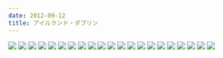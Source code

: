 ```yaml
---
date: 2012-09-12
title: アイルランド・ダブリン
---
```


![](https://img.xar.sh/i-GjhsL2p-X2.jpg)
![](https://img.xar.sh/i-MRsRnDv-X2.jpg)
![](https://img.xar.sh/i-bJDvWnm-X2.jpg)
![](https://img.xar.sh/i-2dxb6dq-X2.jpg)
![](https://img.xar.sh/i-v3dBKg7-X2.jpg)
![](https://img.xar.sh/i-dL3rdx9-X2.jpg)
![](https://img.xar.sh/i-kvMPddx-X2.jpg)
![](https://img.xar.sh/i-pjb9P4Z-X2.jpg)
![](https://img.xar.sh/i-PkKXfNV-X2.jpg)
![](https://img.xar.sh/i-gC6s6cj-X2.jpg)
![](https://img.xar.sh/i-GFQ2Dwd-X2.jpg)
![](https://img.xar.sh/i-Kw9J4dK-X2.jpg)
![](https://img.xar.sh/i-nwrXcrz-X2.jpg)
![](https://img.xar.sh/i-44N4278-X2.jpg)
![](https://img.xar.sh/i-rTZs2n3-X2.jpg)
![](https://img.xar.sh/i-mRXKWG8-X2.jpg)
![](https://img.xar.sh/i-PvnBQs4-X2.jpg)
![](https://img.xar.sh/i-jLKsPNm-X2.jpg)
![](https://img.xar.sh/i-js3Jhsx-X2.jpg)
![](https://img.xar.sh/i-FtD6Pjv-X2.jpg)
![](https://img.xar.sh/i-wWzzRmz-X2.jpg)

